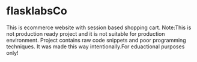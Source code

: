 # flasklabsCo
This is ecommerce website with session based shopping cart.
Note:This is not production ready project and it is not suitable for production environment. Project contains raw code snippets and poor programming techniques. It was made this way intentionally.For eduactional purposes only!

